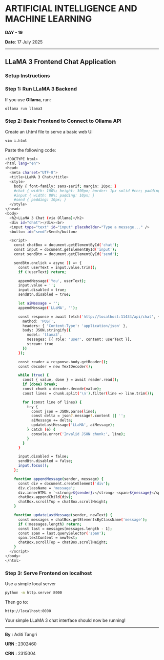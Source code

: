 # ARTIFICIAL INTELLIGENCE AND MACHINE LEARNING  
**DAY - 19**

**Date**: 17 July 2025  

---

## LLaMA 3 Frontend Chat Application  

### Setup Instructions  



### **Step 1: Run LLaMA 3 Backend**  
If you use **Ollama**, run:  
```bash
ollama run llama3
```
### **Step 2: Basic Frontend to Connect to Ollama API**
 Create an i.html file to serve a basic web UI
 ```bash
vim i.html
```
Paste the following code:
```bash
<!DOCTYPE html>
<html lang="en">
<head>
  <meta charset="UTF-8">
  <title>LLaMA 3 Chat</title>
  <style>
    body { font-family: sans-serif; margin: 20px; }
    #chat { width: 100%; height: 300px; border: 1px solid #ccc; padding: 10px; overflow-y: auto; white-space: pre-wrap; background: #f9f9f9; }
    #input { width: 80%; padding: 10px; }
    #send { padding: 10px; }
  </style>
</head>
<body>
  <h2>LLaMA 3 Chat (via Ollama)</h2>
  <div id="chat"></div><br>
  <input type="text" id="input" placeholder="Type a message..." />
  <button id="send">Send</button>

  <script>
    const chatBox = document.getElementById('chat');
    const input = document.getElementById('input');
    const sendBtn = document.getElementById('send');

    sendBtn.onclick = async () => {
      const userText = input.value.trim();
      if (!userText) return;

      appendMessage('You', userText);
      input.value = '';
      input.disabled = true;
      sendBtn.disabled = true;

      let aiMessage = '';
      appendMessage('LLaMA', '');

      const response = await fetch('http://localhost:11434/api/chat', {
        method: 'POST',
        headers: { 'Content-Type': 'application/json' },
        body: JSON.stringify({
          model: 'llama3',
          messages: [{ role: 'user', content: userText }],
          stream: true
        })
      });

      const reader = response.body.getReader();
      const decoder = new TextDecoder();

      while (true) {
        const { value, done } = await reader.read();
        if (done) break;
        const chunk = decoder.decode(value);
        const lines = chunk.split('\n').filter(line => line.trim());

        for (const line of lines) {
          try {
            const json = JSON.parse(line);
            const delta = json?.message?.content || '';
            aiMessage += delta;
            updateLastMessage('LLaMA', aiMessage);
          } catch (e) {
            console.error('Invalid JSON chunk:', line);
          }
        }
      }

      input.disabled = false;
      sendBtn.disabled = false;
      input.focus();
    };

    function appendMessage(sender, message) {
      const div = document.createElement('div');
      div.className = 'message';
      div.innerHTML = `<strong>${sender}:</strong> <span>${message}</span>`;
      chatBox.appendChild(div);
      chatBox.scrollTop = chatBox.scrollHeight;
    }

    function updateLastMessage(sender, newText) {
      const messages = chatBox.getElementsByClassName('message');
      if (!messages.length) return;
      const last = messages[messages.length - 1];
      const span = last.querySelector('span');
      span.textContent = newText;
      chatBox.scrollTop = chatBox.scrollHeight;
    }
  </script>
</body>
</html>
```

### **Step 3: Serve Frontend on localhost**
Use a simple local server
```bash
python -m http.server 8000
```
Then go to:
```bash
http://localhost:8000
```

Your simple LLaMA 3 chat interface should now be running!


---




**By** : Aditi Tangri

**URN** : 2302460

**CRN** : 2315004



